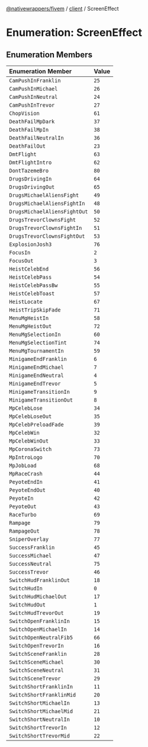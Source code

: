 [@nativewrappers/fivem](../../README.md) / [client](../README.md) / ScreenEffect

# Enumeration: ScreenEffect

## Enumeration Members

| Enumeration Member | Value |
| :------ | :------ |
| `CamPushInFranklin` | `25` |
| `CamPushInMichael` | `26` |
| `CamPushInNeutral` | `24` |
| `CamPushInTrevor` | `27` |
| `ChopVision` | `61` |
| `DeathFailMpDark` | `37` |
| `DeathFailMpIn` | `38` |
| `DeathFailNeutralIn` | `36` |
| `DeathFailOut` | `23` |
| `DmtFlight` | `63` |
| `DmtFlightIntro` | `62` |
| `DontTazemeBro` | `80` |
| `DrugsDrivingIn` | `64` |
| `DrugsDrivingOut` | `65` |
| `DrugsMichaelAliensFight` | `49` |
| `DrugsMichaelAliensFightIn` | `48` |
| `DrugsMichaelAliensFightOut` | `50` |
| `DrugsTrevorClownsFight` | `52` |
| `DrugsTrevorClownsFightIn` | `51` |
| `DrugsTrevorClownsFightOut` | `53` |
| `ExplosionJosh3` | `76` |
| `FocusIn` | `2` |
| `FocusOut` | `3` |
| `HeistCelebEnd` | `56` |
| `HeistCelebPass` | `54` |
| `HeistCelebPassBw` | `55` |
| `HeistCelebToast` | `57` |
| `HeistLocate` | `67` |
| `HeistTripSkipFade` | `71` |
| `MenuMgHeistIn` | `58` |
| `MenuMgHeistOut` | `72` |
| `MenuMgSelectionIn` | `60` |
| `MenuMgSelectionTint` | `74` |
| `MenuMgTournamentIn` | `59` |
| `MinigameEndFranklin` | `6` |
| `MinigameEndMichael` | `7` |
| `MinigameEndNeutral` | `4` |
| `MinigameEndTrevor` | `5` |
| `MinigameTransitionIn` | `9` |
| `MinigameTransitionOut` | `8` |
| `MpCelebLose` | `34` |
| `MpCelebLoseOut` | `35` |
| `MpCelebPreloadFade` | `39` |
| `MpCelebWin` | `32` |
| `MpCelebWinOut` | `33` |
| `MpCoronaSwitch` | `73` |
| `MpIntroLogo` | `70` |
| `MpJobLoad` | `68` |
| `MpRaceCrash` | `44` |
| `PeyoteEndIn` | `41` |
| `PeyoteEndOut` | `40` |
| `PeyoteIn` | `42` |
| `PeyoteOut` | `43` |
| `RaceTurbo` | `69` |
| `Rampage` | `79` |
| `RampageOut` | `78` |
| `SniperOverlay` | `77` |
| `SuccessFranklin` | `45` |
| `SuccessMichael` | `47` |
| `SuccessNeutral` | `75` |
| `SuccessTrevor` | `46` |
| `SwitchHudFranklinOut` | `18` |
| `SwitchHudIn` | `0` |
| `SwitchHudMichaelOut` | `17` |
| `SwitchHudOut` | `1` |
| `SwitchHudTrevorOut` | `19` |
| `SwitchOpenFranklinIn` | `15` |
| `SwitchOpenMichaelIn` | `14` |
| `SwitchOpenNeutralFib5` | `66` |
| `SwitchOpenTrevorIn` | `16` |
| `SwitchSceneFranklin` | `28` |
| `SwitchSceneMichael` | `30` |
| `SwitchSceneNeutral` | `31` |
| `SwitchSceneTrevor` | `29` |
| `SwitchShortFranklinIn` | `11` |
| `SwitchShortFranklinMid` | `20` |
| `SwitchShortMichaelIn` | `13` |
| `SwitchShortMichaelMid` | `21` |
| `SwitchShortNeutralIn` | `10` |
| `SwitchShortTrevorIn` | `12` |
| `SwitchShortTrevorMid` | `22` |
